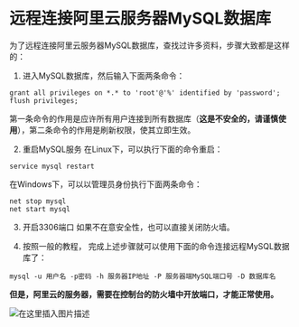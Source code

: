 # 远程连接阿里云服务器MySQL数据库

为了远程连接阿里云服务器MySQL数据库，查找过许多资料，步骤大致都是这样的：

1. 进入MySQL数据库，然后输入下面两条命令：
```
grant all privileges on *.* to 'root'@'%' identified by 'password';
flush privileges;
```
第一条命令的作用是应许所有用户连接到所有数据库（**这是不安全的，请谨慎使用**），第二条命令的作用是刷新权限，使其立即生效。

2. 重启MySQL服务
在Linux下，可以执行下面的命令重启：
```
service mysql restart
```
在Windows下，可以以管理员身份执行下面两条命令：
```
net stop mysql
net start mysql
```

3. 开启3306端口
如果不在意安全性，也可以直接关闭防火墙。

4. 按照一般的教程， 完成上述步骤就可以使用下面的命令连接远程MySQL数据库了：
```
mysql -u 用户名 -p密码 -h 服务器IP地址 -P 服务器端MySQL端口号 -D 数据库名
```

**但是，阿里云的服务器，需要在控制台的防火墙中开放端口，才能正常使用。**

![在这里插入图片描述](https://img-blog.csdnimg.cn/20181107205640110.png)